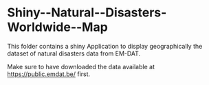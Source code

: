 # Shiny--Natural--Disasters-Worldwide--Map
This folder contains a shiny Application to display geographically the dataset of natural disasters data from EM-DAT.

Make sure to have downloaded the data available at https://public.emdat.be/ first.
